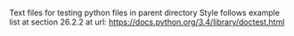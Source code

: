 Text files for testing python files in parent directory
Style follows example list at section 26.2.2 at url: https://docs.python.org/3.4/library/doctest.html
